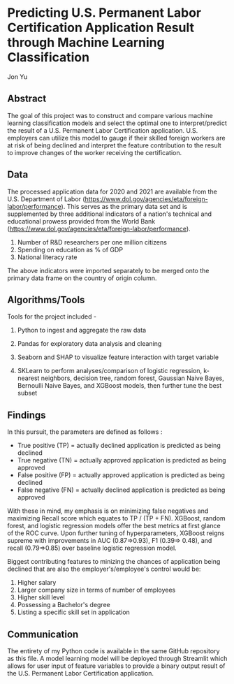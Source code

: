 # Predicting U.S. Permanent Labor Certification Application Result through Machine Learning Classification
Jon Yu

## Abstract
The goal of this project was to construct and compare various machine learning classification models and select the optimal one to interpret/predict the result of a U.S. Permanent Labor Certification application. U.S. employers can utilize this model to gauge if their skilled foreign workers are at risk of being declined and interpret the feature contribution to the result to improve changes of the worker receiving the certification.

## Data
The processed application data for 2020 and 2021 are available from the U.S. Department of Labor (https://www.dol.gov/agencies/eta/foreign-labor/performance). This serves as the primary data set and is supplemented by three additional indicators of a nation's technical and educational prowess provided from the World Bank (https://www.dol.gov/agencies/eta/foreign-labor/performance).

1) Number of R&D researchers per one million citizens 
2) Spending on education as % of GDP
3) National literacy rate

The above indicators were imported separately to be merged onto the primary data frame on the country of origin column.

## Algorithms/Tools

Tools for the project included -

1) Python to ingest and aggregate the raw data

2) Pandas for exploratory data analysis and cleaning

3) Seaborn and SHAP to visualize feature interaction with target variable

4) SKLearn to perform analyses/comparison of logistic regression, k-nearest neighbors, decision tree, random forest, Gaussian Naive Bayes, Bernoulli Naive Bayes, and XGBoost models, then further tune the best subset

## Findings

In this pursuit, the parameters are defined as follows :

+ True positive (TP) = actually declined application is predicted as being declined
+ True negative (TN) = actually approved application is predicted as being approved
+ False positive (FP) = actually approved application is predicted as being declined
+ False negative (FN) = actually declined application is predicted as being approved


With these in mind, my emphasis is on minimizing false negatives and maximizing Recall score which equates to TP / (TP + FN). XGBoost, random forest, and logistic regression models offer the best metrics at first glance of the ROC curve. Upon further tuning of hyperparameters, XGBoost reigns supreme with improvements in AUC (0.87=>0.93), F1 (0.39=> 0.48), and recall (0.79=>0.85) over baseline logistic regression model. 

Biggest contributing features to minizing the chances of application being declined that are also the employer's/employee's control would be:

1) Higher salary
2) Larger company size in terms of number of employees
3) Higher skill level 
4) Possessing a Bachelor's degree
5) Listing a specific skill set in application

## Communication

The entirety of my Python code is available in the same GitHub repository as this file. A model learning model will be deployed through Streamlit which allows for user input of feature variables to provide a binary output result of the U.S. Permanent Labor Certification application.
